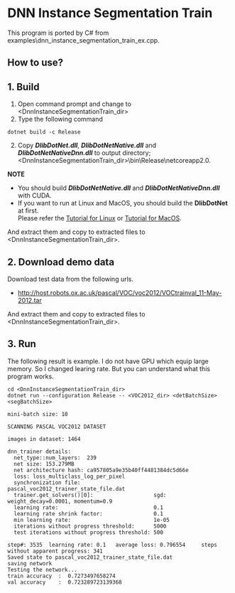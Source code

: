 ﻿# DNN Instance Segmentation Train 
  
This program is ported by C# from examples\dnn_instance_segmentation_train_ex.cpp. 
 
## How to use? 
 
## 1. Build 
 
1. Open command prompt and change to &lt;DnnInstanceSegmentationTrain_dir&gt; 
1. Type the following command 
```` 
dotnet build -c Release 
```` 
2. Copy ***DlibDotNet.dll***, ***DlibDotNetNative.dll*** and ***DlibDotNetNativeDnn.dll*** to output directory; &lt;DnnInstanceSegmentationTrain_dir&gt;\bin\Release\netcoreapp2.0. 
 
**NOTE**   
- You should build ***DlibDotNetNative.dll*** and ***DlibDotNetNativeDnn.dll*** with CUDA. 
- If you want to run at Linux and MacOS, you should build the **DlibDotNet** at first.   
Please refer the [Tutorial for Linux](https://github.com/takuya-takeuchi/DlibDotNet/wiki/Tutorial-for-Linux) or [Tutorial for MacOS](https://github.com/takuya-takeuchi/DlibDotNet/wiki/Tutorial-for-MacOS). 
 
And extract them and copy to extracted files to &lt;DnnInstanceSegmentationTrain_dir&gt;. 
 
## 2. Download demo data 
 
Download test data from the following urls. 
 
- http://host.robots.ox.ac.uk/pascal/VOC/voc2012/VOCtrainval_11-May-2012.tar 
 
And extract them and copy to extracted files to &lt;DnnInstanceSegmentationTrain_dir&gt;. 
 
## 3. Run 
 
The following result is example. 
I do not have GPU which equip large memory. So I changed learing rate. 
But you can understand what this program works. 
 
```` 
cd <DnnInstanceSegmentationTrain_dir> 
dotnet run --configuration Release -- <VOC2012_dir> <detBatchSize> <segBatchSize> 
 
mini-batch size: 10 
 
SCANNING PASCAL VOC2012 DATASET 
 
images in dataset: 1464 
 
dnn_trainer details: 
  net_type::num_layers:  239 
  net size: 153.279MB 
  net architecture hash: ca957805a9e35b40ff4481384dc5d66e 
  loss: loss_multiclass_log_per_pixel 
  synchronization file:                       pascal_voc2012_trainer_state_file.dat 
  trainer.get_solvers()[0]:                   sgd: weight_decay=0.0001, momentum=0.9 
  learning rate:                              0.1 
  learning rate shrink factor:                0.1 
  min learning rate:                          1e-05 
  iterations without progress threshold:      5000 
  test iterations without progress threshold: 500 
 
step#: 3535  learning rate: 0.1   average loss: 0.796554     steps without apparent progress: 341 
Saved state to pascal_voc2012_trainer_state_file.dat 
saving network 
Testing the network... 
train accuracy  :  0.7273497658274 
val accuracy    :  0.723289723139368 
````